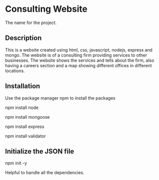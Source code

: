 
# Consulting Website

The name for the project.

## Description

This is a website created using html, css, javascript, nodejs, express and mongo. The website is of a consulting firm providing services to other businesses. The website shows the services and tells about the firm, also having a careers section and a map showing different offices in different locations.

## Installation

Use the package manager npm to install the packages

npm install node

npm install mongoose

npm install express

npm install validator

## Initialize the JSON file 

npm init -y

Helpful to handle all the dependencies.
